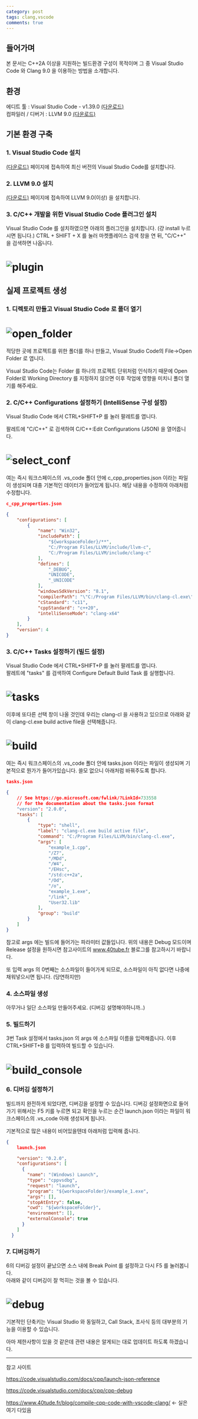 ```yaml
---
category: post
tags: clang,vscode
comments: true
---
```

## 들어가며
본 문서는 C++2A 이상을 지원하는 빌드환경 구성이 목적이며 그 중 Visual Studio Code 와 Clang 9.0 을 이용하는 방법을 소개합니다.


## 환경
에디트 툴 : Visual Studio Code - v1.39.0 [(다운로드)](https://code.visualstudio.com/download)<br>
컴파일러 / 디버거 : LLVM 9.0 [(다운로드)](https://releases.llvm.org/download.html)

## 기본 환경 구축

### 1. Visual Studio Code 설치
[(다운로드)](https://code.visualstudio.com/download) 페이지에 접속하여 최신 버전의 Visual Studio Code를 설치합니다.

### 2. LLVM 9.0 설치
[(다운로드)](https://releases.llvm.org/download.html) 페이지에 접속하여 LLVM 9.0(이상) 을 설치합니다.

### 3. C/C++ 개발을 위한 Visual Studio Code 플러그인 설치
Visual Studio Code 를 설치하였으면 아래의 플러그인을 설치합니다. (걍 install 누르시면 됩니다.)
CTRL + SHIFT + X 를 눌러 마켓플레이스 검색 창을 연 뒤, "C/C++" 을 검색하면 나옵니다.
# ![plugin](/assets/img/vscode_plugin.png)

## 실제 프로젝트 생성

### 1. 디렉토리 만들고 Visual Studio Code 로 폴더 열기
# ![open_folder](/assets/img/open_folder.png)
적당한 곳에 프로젝트를 위한 폴더를 하나 만들고,  Visual Studio Code의 File→Open Folder 로 엽니다. 

Visual Studio Code는 Folder 를 하나의 프로젝트 단위처럼 인식하기 때문에 Open Folder로 Working Directory 를 지정하지 않으면 이후 작업에 영향을 미치니 폴더 열기를 해주세요.

### 2. C/C++ Configurations 설정하기 (IntelliSense 구성 설정)
Visual Studio Code 에서 CTRL+SHIFT+P 를 눌러 팔레트를 엽니다.

팔레트에 "C/C++" 로 검색하여 C/C++:Edit Configurations (JSON) 을 열어줍니다.
# ![select_conf](/assets/img/select_conf.png)
여는 즉시 워크스페이스의 .vs_code 폴더 안에 c_cpp_properties.json 이라는 파일이 생성되며 대충 기본적인 데이터가 들어있게 됩니다.
해당 내용을 수정하여 아래처럼 수정합니다.

```json
c_cpp_properties.json

{
    "configurations": [
        {
            "name": "Win32",
            "includePath": [
                "${workspaceFolder}/**",
                "C:/Program Files/LLVM/include/llvm-c",
                "C:/Program Files/LLVM/include/clang-c"
            ],
            "defines": [
                "_DEBUG",
                "UNICODE",
                "_UNICODE"
            ],
            "windowsSdkVersion": "8.1",
            "compilerPath": "\"C:/Program Files/LLVM/bin/clang-cl.exe\"",
            "cStandard": "c11",
            "cppStandard": "c++20",
            "intelliSenseMode": "clang-x64"
        }
    ],
    "version": 4
}

```

### 3. C/C++ Tasks 설정하기 (빌드 설정)
Visual Studio Code 에서 CTRL+SHIFT+P 를 눌러 팔레트를 엽니다.<br>
팔레트에 "tasks" 를 검색하여 Configure Default Build Task 를 실행합니다.
# ![tasks](/assets/img/tasks.png)
이후에 또다른 선택 창이 나올 것인데 우리는 clang-cl 을 사용하고 있으므로 아래와 같이 clang-cl.exe build active file을 선택해줍니다. 
# ![build](/assets/img/build.png)
여는 즉시 워크스페이스의 .vs_code 폴더 안에 tasks.json 이라는 파일이 생성되며 기본적으로 뭔가가 들어가있습니다. 쓸모 없으니 아래처럼 바꿔주도록 합니다.

``` json
tasks.json

{
    // See https://go.microsoft.com/fwlink/?LinkId=733558
    // for the documentation about the tasks.json format
    "version": "2.0.0",
    "tasks": [
        {
            "type": "shell",
            "label": "clang-cl.exe build active file",
            "command": "C:/Program Files/LLVM/bin/clang-cl.exe",
            "args": [
                "example_1.cpp",
                "/Z7",
                "/MDd",
                "/W4",
                "/EHsc",
                "/std:c++2a",
                "/Od",
                "/o",
                "example_1.exe",
                "/link",
                "User32.lib"
            ],
            "group": "build"
        }
    ]
}

```

참고로 args 에는 빌드에 들어가는 파라미터 값들입니다. 위의 내용은 Debug 모드이며 Release 설정을 원하시면 참고사이트의 www.40tube.fr 블로그를 참고하시기 바랍니다.

또 입력 args 의 0번째는 소스파일이 들어가게 되므로, 소스파일이 아직 없다면 나중에 채워넣으시면 됩니다. (당연하지만)

### 4. 소스파일 생성
아무거나 일단 소스파일 만들어주세요. (디버깅 설명해야하니까..)

### 5. 빌드하기
3번 Task 설정에서 tasks.json 의 args 에 소스파일 이름을 입력해줍니다. 이후 CTRL+SHIFT+B 를 입력하여 빌드할 수 있습니다.
# ![build_console](/assets/img/build_console.png)

### 6. 디버깅 설정하기
빌드까지 완전하게 되었다면, 디버깅을 설정할 수 있습니다. 디버깅 설정화면으로 들어가기 위해서는 F5 키를 누르면 되고 확인을 누르는 순간 launch.json 이라는 파일이 워크스페이스의 .vs_code 아래 생성되게 됩니다.

기본적으로 많은 내용이 비어있을텐데 아래처럼 입력해 줍니다.

``` json
{
    launch.json

    "version": "0.2.0",
    "configurations": [
      {
        "name": "(Windows) Launch",
        "type": "cppvsdbg",
        "request": "launch",
        "program": "${workspaceFolder}/example_1.exe", 
        "args": [],
        "stopAtEntry": false,
        "cwd": "${workspaceFolder}",
        "environment": [],
        "externalConsole": true
      }
    ]
  }
```

### 7. 디버깅하기
6의 디버깅 설정이 끝났으면 소스 내에 Break Point 를 설정하고 다시 F5 를 눌러봅니다.<br>
아래와 같이 디버깅이 잘 먹히는 것을 볼 수 있습니다.
# ![debug](/assets/img/debug.png)
기본적인 단축키는 Visual Studio 와 동일하고, Call Stack, 조사식 등의 대부분의 기능을 이용할 수 있습니다.

아마 제한사항이 있을 것 같은데 관련 내용은 알게되는 대로 업데이트 하도록 하겠습니다.

---

참고 사이트

https://code.visualstudio.com/docs/cpp/launch-json-reference

https://code.visualstudio.com/docs/cpp/cpp-debug

https://www.40tude.fr/blog/compile-cpp-code-with-vscode-clang/ ← 실은 여기 다있음
